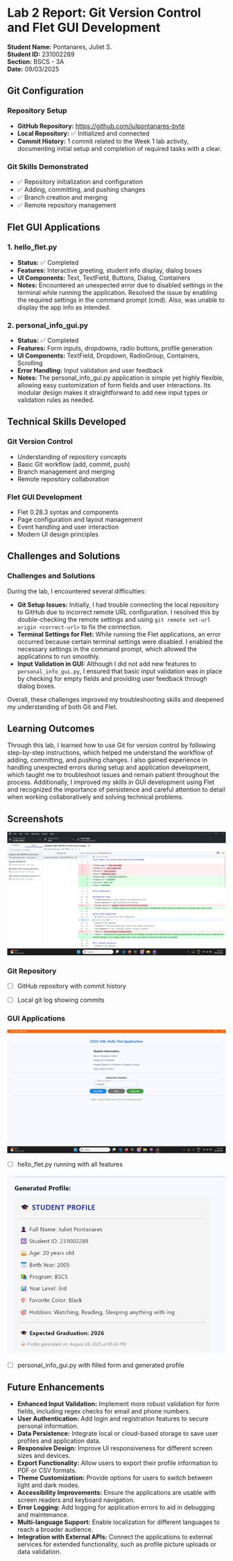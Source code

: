 # Lab 2 Report: Git Version Control and Flet GUI Development

**Student Name:** Pontanares, Juliet S.\
**Student ID:** 231002289\
**Section:** BSCS - 3A\
**Date:** 09/03/2025

## Git Configuration

### Repository Setup
- **GitHub Repository:** https://github.com/julpontanares-byte 
- **Local Repository:** ✅ Initialized and connected
- **Commit History:** 1 commit related to the Week 1 lab activity, documenting initial setup and completion of required tasks with a clear.

### Git Skills Demonstrated
- ✅ Repository initialization and configuration
- ✅ Adding, committing, and pushing changes
- ✅ Branch creation and merging
- ✅ Remote repository management

## Flet GUI Applications

### 1. hello_flet.py
- **Status:** ✅ Completed
- **Features:** Interactive greeting, student info display, dialog boxes
- **UI Components:** Text, TextField, Buttons, Dialog, Containers
- **Notes:** Encountered an unexpected error due to disabled settings in the terminal while running the application. Resolved the issue by enabling the required settings in the command prompt (cmd). Also, was unable to display the app info as intended.

### 2. personal_info_gui.py
- **Status:** ✅ Completed
- **Features:** Form inputs, dropdowns, radio buttons, profile generation
- **UI Components:** TextField, Dropdown, RadioGroup, Containers, Scrolling
- **Error Handling:** Input validation and user feedback
- **Notes:** The personal_info_gui.py application is simple yet highly flexible, allowing easy customization of form fields and user interactions. Its modular design makes it straightforward to add new input types or validation rules as needed.

## Technical Skills Developed

### Git Version Control
- Understanding of repository concepts
- Basic Git workflow (add, commit, push)
- Branch management and merging
- Remote repository collaboration

### Flet GUI Development
- Flet 0.28.3 syntax and components
- Page configuration and layout management
- Event handling and user interaction
- Modern UI design principles

## Challenges and Solutions

### Challenges and Solutions

During the lab, I encountered several difficulties:

- **Git Setup Issues:** Initially, I had trouble connecting the local repository to GitHub due to incorrect remote URL configuration. I resolved this by double-checking the remote settings and using `git remote set-url origin <correct-url>` to fix the connection.
- **Terminal Settings for Flet:** While running the Flet applications, an error occurred because certain terminal settings were disabled. I enabled the necessary settings in the command prompt, which allowed the applications to run smoothly.
- **Input Validation in GUI:** Although I did not add new features to `personal_info_gui.py`, I ensured that basic input validation was in place by checking for empty fields and providing user feedback through dialog boxes.

Overall, these challenges improved my troubleshooting skills and deepened my understanding of both Git and Flet.

## Learning Outcomes

Through this lab, I learned how to use Git for version control by following step-by-step instructions, which helped me understand the workflow of adding, committing, and pushing changes. I also gained experience in handling unexpected errors during setup and application development, which taught me to troubleshoot issues and remain patient throughout the process. Additionally, I improved my skills in GUI development using Flet and recognized the importance of persistence and careful attention to detail when working collaboratively and solving technical problems.

## Screenshots

![Git Reporsitory](lab2_screenshots/GIT.png)
### Git Repository
- [ ] GitHub repository with commit history
- [ ] Local git log showing commits


### GUI Applications
![hello_world.py Output](lab2_screenshots/Hello_flet.png)
- [ ] hello_flet.py running with all features

![personal_info_gui.py Output](lab2_screenshots/Personal_info_gui.png)
- [ ] personal_info_gui.py with filled form and generated profile

## Future Enhancements

- **Enhanced Input Validation:** Implement more robust validation for form fields, including regex checks for email and phone numbers.
- **User Authentication:** Add login and registration features to secure personal information.
- **Data Persistence:** Integrate local or cloud-based storage to save user profiles and application data.
- **Responsive Design:** Improve UI responsiveness for different screen sizes and devices.
- **Export Functionality:** Allow users to export their profile information to PDF or CSV formats.
- **Theme Customization:** Provide options for users to switch between light and dark modes.
- **Accessibility Improvements:** Ensure the applications are usable with screen readers and keyboard navigation.
- **Error Logging:** Add logging for application errors to aid in debugging and maintenance.
- **Multi-language Support:** Enable localization for different languages to reach a broader audience.
- **Integration with External APIs:** Connect the applications to external services for extended functionality, such as profile picture uploads or data validation.